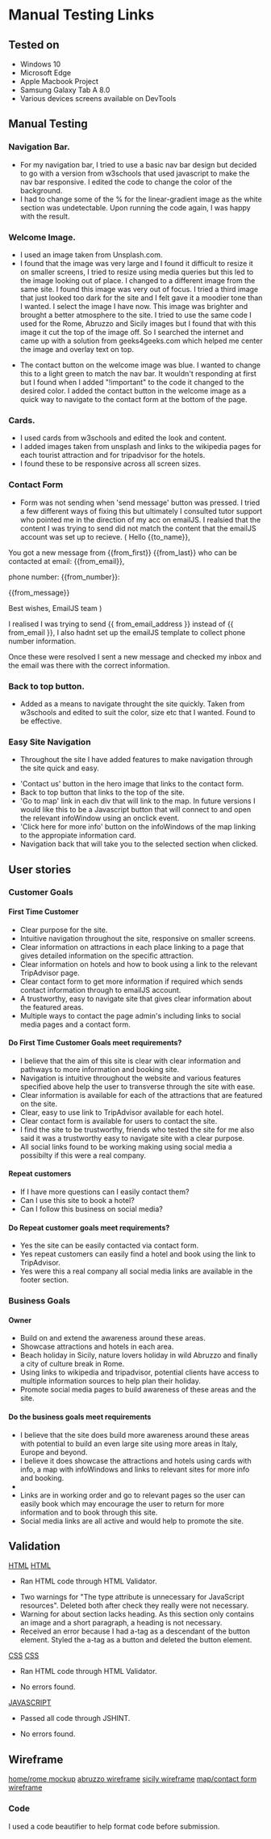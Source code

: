 # Manual Testing Links

## Tested on
- Windows 10
- Microsoft Edge
- Apple Macbook Project
- Samsung Galaxy Tab A 8.0
- Various devices screens available on DevTools


## Manual Testing

### Navigation Bar.
- For my navigation bar, I tried to use a basic nav bar design but decided to go with a version from w3schools that used javascript to make the nav bar responsive. 
I edited the code to change the color of the background. 
- I had to change some of the % for the linear-gradient image as the white section was undetectable. 
  Upon running the code again, I was happy with the result.

### Welcome Image.
- I used an image taken from Unsplash.com.
- I found that the image was very large and I found it difficult to resize it on smaller screens, I tried to resize using media queries but this led to the image looking out of place. I changed to a different image from the same site. I found this image was very out of focus. I tried a third image that just looked too dark for the site and I felt gave it a moodier tone than I wanted. I select the image I have now. This image was brighter and brought a better atmosphere to the site.
I tried to use the same code I used for the Rome, Abruzzo and Sicily images but I found that with this image it cut the top of the image off. So I searched the internet and came up with a solution from geeks4geeks.com which helped me center the image and 
overlay text on top. 

* The contact button on the welcome image was blue. I wanted to change this to a light green to match the nav bar. It wouldn't responding at first but I found when I added "!important" to the code it changed to the desired color. 
I added the contact button in the welcome image as a quick way to navigate to the contact form at the bottom of the page.

### Cards.
- I used cards from w3schools and edited the look and content.
- I added images  taken from unsplash and links to the wikipedia pages for each tourist attraction and for tripadvisor for the hotels.
- I found these to be responsive across all screen sizes.

### Contact Form
- Form was not sending when 'send message' button was pressed. I tried a few different ways of fixing this but ultimately I consulted tutor support who pointed me in the direction of my acc on emailJS. I realsied that the content I was trying to send did not match the content that the emailJS account was set up to recieve. 
( Hello {{to_name}},

You got a new message from {{from_first}} {{from_last}} who can be contacted at email: {{from_email}},

phone number: {{from_number}}:

{{from_message}}

Best wishes,
EmailJS team )

I realised I was trying to send {{ from_email_address }} instead of {{ from_email }},
I also hadnt set up the emailJS template to collect phone number information.

Once these were resolved I sent a new message and checked my inbox and the email was there with the correct information.

### Back to top button.
- Added as a means to navigate throught the site quickly.
Taken from w3schools and edited to suit the color, size etc that I wanted.
Found to be effective.

### Easy Site Navigation
- Throughout the site I have added features to make navigation through the site quick and easy. 
* 'Contact us' button in the hero image that links to the contact form.
* Back to top button that links to the top of the site.
* 'Go to map' link in each div that will link to the map. In future versions I would like this to be
 a Javascript button that will connect to and open the relevant infoWindow using an onclick event.
* 'Click here for more info' button on the infoWindows of the map linking to the appropiate information card.
* Navigation back that will take you to the selected section when clicked.


## User stories 

### Customer Goals

#### First Time Customer
* Clear purpose for the site. 
* Intuitive navigation throughout the site, responsive on smaller screens.
* Clear information on attractions in each place linking to a page that gives detailed information on the specific attraction.
* Clear information on hotels and how to book using a link to the relevant TripAdvisor page.
* Clear contact form to get more information if required which sends contact information through to emailJS account.
* A trustworthy, easy to navigate site that gives clear information about the featured areas.
* Multiple ways to contact the page admin's including links to social media pages and a contact form.

#### Do First Time Customer Goals meet requirements?
- I believe that the aim of this site is clear with clear information and pathways to more information and booking site.
- Navigation is intuitive throughout the website and various features specified above help the user to transverse through the site with ease.
- Clear information is available for each of the attractions that are featured on the site. 
- Clear, easy to use link to TripAdvisor available for each hotel.
- Clear contact form is available for users to contact the site.
- I find the site to be trustworthy, friends who tested the site for me also said it was a trustworthy easy to navigate site with a clear purpose.
- All social links found to be working making using social media a possibilty if this were a real company.

#### Repeat customers
* If I have more questions can I easily contact them?
* Can I use this site to book a hotel?
* Can I follow this business on social media?

#### Do Repeat customer goals meet requirements?
- Yes the site can be easily contacted via contact form.
- Yes repeat customers can easily find a hotel and book using the link to TripAdvisor.
- Yes were this a real company all social media links are available in the footer section.

### Business Goals

#### Owner
* Build on and extend the awareness around these areas.
* Showcase attractions and hotels in each area. 
* Beach holiday in Sicily, nature lovers holiday in wild Abruzzo and finally a city of culture break in Rome.
* Using links to wikipedia and tripadvisor, potential clients have access to multiple information 
   sources to help plan their holiday.
* Promote social media pages to build awareness of these areas and the site.

#### Do the business goals meet requirements
* I believe that the site does build more awareness around these areas with potential to build 
an even large site using more areas in Italy, Europe and beyond.
* I believe it does showcase the attractions and hotels using cards with info, a map with infoWindows and links
to relevant sites for more info and booking. 
* 
* Links are in working order and go to relevant pages so the user can easily book which may encourage the user 
to return for more information and to book through this site.
* Social media links are all active and would help to promote the site. 


## Validation
[HTML](https://validator.w3.org/)
[HTML](assets/images/html-validator.png)


* Ran HTML code through HTML Validator.
 - Two warnings for "The type attribute is unnecessary for JavaScript resources". Deleted both after check they really were not necessary.
 - Warning for about section lacks heading. As this section only contains an image and a short paragraph, a heading is not necessary.
 - Received an error because I had a-tag as a descendant of the button element. Styled the a-tag as a button and deleted the button element.

[CSS](https://jigsaw.w3.org/css-validator/)
[CSS](assets/images/css-validation.png)

* Ran HTML code through HTML Validator.
 - No errors found.

[JAVASCRIPT](https://jshint.com/)

* Passed all code through JSHINT.
 - No errors found.

## Wireframe

[home/rome mockup](assets/images/home-rome-wireframe.png)
[abruzzo wireframe](assets/images/abruzzo-mockup.png)
[sicily wireframe](assets/images/sicily-mockup.png)
[map/contact form wireframe](assets/images/map-contact.png)

### Code

I used a code beautifier to help format code before submission.